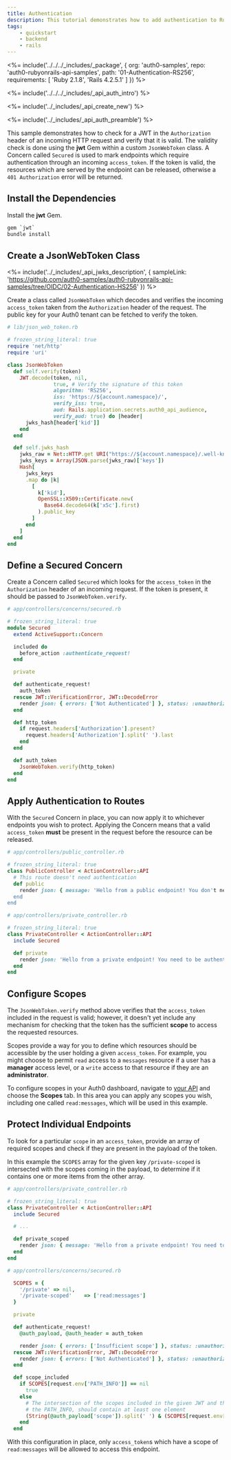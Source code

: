 ```yaml
---
title: Authentication
description: This tutorial demonstrates how to add authentication to Ruby on Rails API
tags:
    - quickstart
    - backend
    - rails
---
```


<%= include('../../../_includes/_package', {
  org: 'auth0-samples',
  repo: 'auth0-rubyonrails-api-samples',
  path: '01-Authentication-RS256',
  requirements: [
    'Ruby 2.1.8',
    'Rails 4.2.5.1'
  ]
}) %>

<%= include('../../../_includes/_api_auth_intro') %>

<%= include('../_includes/_api_create_new') %>

<%= include('../_includes/_api_auth_preamble') %>

This sample demonstrates how to check for a JWT in the `Authorization` header of an incoming HTTP request and verify that it is valid. The validity check is done using the **jwt** Gem within a custom `JsonWebToken` class. A Concern called `Secured` is used to mark endpoints which require authentication through an incoming `access_token`. If the token is valid, the resources which are served by the endpoint can be released, otherwise a `401 Authorization` error will be returned.

## Install the Dependencies

Install the **jwt** Gem.

```bash
gem `jwt`
bundle install
```

## Create a JsonWebToken Class

<%= include('../_includes/_api_jwks_description', { sampleLink: 'https://github.com/auth0-samples/auth0-rubyonrails-api-samples/tree/OIDC/02-Authentication-HS256' }) %>

Create a class called `JsonWebToken` which decodes and verifies the incoming `access_token` taken from the `Authorization` header of the request. The public key for your Auth0 tenant can be fetched to verify the token.

```rb
# lib/json_web_token.rb

# frozen_string_literal: true
require 'net/http'
require 'uri'

class JsonWebToken
  def self.verify(token)
    JWT.decode(token, nil,
               true, # Verify the signature of this token
               algorithm: 'RS256',
               iss: 'https://${account.namespace}/',
               verify_iss: true,
               aud: Rails.application.secrets.auth0_api_audience,
               verify_aud: true) do |header|
      jwks_hash[header['kid']]
    end
  end

  def self.jwks_hash
    jwks_raw = Net::HTTP.get URI("https://${account.namespace}/.well-known/jwks.json")
    jwks_keys = Array(JSON.parse(jwks_raw)['keys'])
    Hash[
      jwks_keys
      .map do |k|
        [
          k['kid'],
          OpenSSL::X509::Certificate.new(
            Base64.decode64(k['x5c'].first)
          ).public_key
        ]
      end
    ]
  end
end
```

## Define a Secured Concern

Create a Concern called `Secured` which looks for the `access_token` in the `Authorization` header of an incoming request. If the token is present, it should be passed to `JsonWebToken.verify`.

```rb
# app/controllers/concerns/secured.rb

# frozen_string_literal: true
module Secured
  extend ActiveSupport::Concern

  included do
    before_action :authenticate_request!
  end

  private

  def authenticate_request!
    auth_token
  rescue JWT::VerificationError, JWT::DecodeError
    render json: { errors: ['Not Authenticated'] }, status: :unauthorized
  end

  def http_token
    if request.headers['Authorization'].present?
      request.headers['Authorization'].split(' ').last
    end
  end

  def auth_token
    JsonWebToken.verify(http_token)
  end
end
```

## Apply Authentication to Routes

With the `Secured` Concern in place, you can now apply it to whichever endpoints you wish to protect. Applying the Concern means that a valid `access_token` **must** be present in the request before the resource can be released.

```rb
# app/controllers/public_controller.rb

# frozen_string_literal: true
class PublicController < ActionController::API
  # This route doesn't need authentication
  def public
    render json: { message: 'Hello from a public endpoint! You don't need to be authenticated to see this.' }
  end
end
```

```rb
# app/controllers/private_controller.rb

# frozen_string_literal: true
class PrivateController < ActionController::API
  include Secured

  def private
    render json: 'Hello from a private endpoint! You need to be authenticated to see this.'
  end
end
```

## Configure Scopes

The `JsonWebToken.verify` method above verifies that the `access_token` included in the request is valid; however, it doesn't yet include any mechanism for checking that the token has the sufficient **scope** to access the requested resources.

Scopes provide a way for you to define which resources should be accessible by the user holding a given `access_token`. For example, you might choose to permit `read` access to a `messages` resource if a user has a **manager** access level, or a `write` access to that resource if they are an **administrator**.

To configure scopes in your Auth0 dashboard, navigate to [your API](${manage_url}/#/apis) and choose the **Scopes** tab. In this area you can apply any scopes you wish, including one called `read:messages`, which will be used in this example.

## Protect Individual Endpoints

To look for a particular `scope` in an `access_token`, provide an array of required scopes and check if they are present in the payload of the token.

In this example the `SCOPES` array for the given key `/private-scoped` is intersected with the scopes coming in the payload, to determine if it contains one or more items from the other array.

```rb
# app/controllers/private_controller.rb

# frozen_string_literal: true
class PrivateController < ActionController::API
  include Secured

  # ...

  def private_scoped
    render json: { message: 'Hello from a private endpoint! You need to be authenticated and have a scope of read:messages to see this.' }
  end
end
```

```rb
# app/controllers/concerns/secured.rb

  SCOPES = {
    '/private' => nil,
    '/private-scoped'    => ['read:messages']
  }

  private

  def authenticate_request!
    @auth_payload, @auth_header = auth_token

    render json: { errors: ['Insufficient scope'] }, status: :unauthorized unless scope_included
  rescue JWT::VerificationError, JWT::DecodeError
    render json: { errors: ['Not Authenticated'] }, status: :unauthorized
  end

  def scope_included
    if SCOPES[request.env['PATH_INFO']] == nil
      true
    else
      # The intersection of the scopes included in the given JWT and the ones in the SCOPES hash needed to access
      # the PATH_INFO, should contain at least one element
      (String(@auth_payload['scope']).split(' ') & (SCOPES[request.env['PATH_INFO']])).any?
    end
  end
```

With this configuration in place, only `access_token`s which have a scope of `read:messages` will be allowed to access this endpoint.
